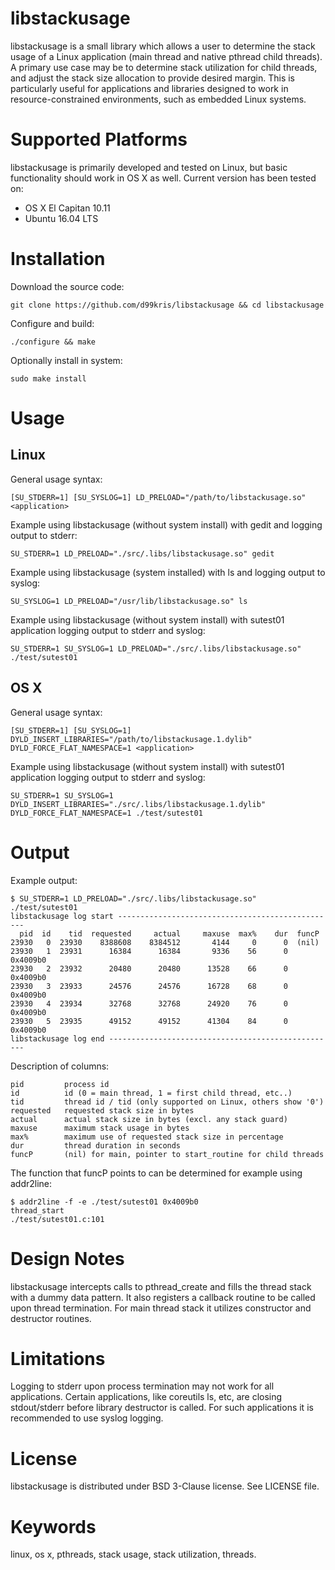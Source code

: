 libstackusage
=============
libstackusage is a small library which allows a user to determine the
stack usage of a Linux application (main thread and native pthread child
threads). A primary use case may be to determine stack utilization for child
threads, and adjust the stack size allocation to provide desired margin. This
is particularly useful for applications and libraries designed to work in
resource-constrained environments, such as embedded Linux systems.

Supported Platforms
===================
libstackusage is primarily developed and tested on Linux, but basic
functionality should work in OS X as well. Current version has been tested on:
- OS X El Capitan 10.11
- Ubuntu 16.04 LTS

Installation
============
Download the source code:

    git clone https://github.com/d99kris/libstackusage && cd libstackusage

Configure and build:

    ./configure && make

Optionally install in system:

    sudo make install

Usage
=====

Linux
-----

General usage syntax:

    [SU_STDERR=1] [SU_SYSLOG=1] LD_PRELOAD="/path/to/libstackusage.so" <application>

Example using libstackusage (without system install) with gedit and logging
output to stderr:

    SU_STDERR=1 LD_PRELOAD="./src/.libs/libstackusage.so" gedit

Example using libstackusage (system installed) with ls and logging
output to syslog:

    SU_SYSLOG=1 LD_PRELOAD="/usr/lib/libstackusage.so" ls

Example using libstackusage (without system install) with sutest01 application
logging output to stderr and syslog:

    SU_STDERR=1 SU_SYSLOG=1 LD_PRELOAD="./src/.libs/libstackusage.so" ./test/sutest01

OS X
----

General usage syntax:

    [SU_STDERR=1] [SU_SYSLOG=1] DYLD_INSERT_LIBRARIES="/path/to/libstackusage.1.dylib" DYLD_FORCE_FLAT_NAMESPACE=1 <application>

Example using libstackusage (without system install) with sutest01 application
logging output to stderr and syslog:

    SU_STDERR=1 SU_SYSLOG=1 DYLD_INSERT_LIBRARIES="./src/.libs/libstackusage.1.dylib" DYLD_FORCE_FLAT_NAMESPACE=1 ./test/sutest01

Output
======
Example output:

    $ SU_STDERR=1 LD_PRELOAD="./src/.libs/libstackusage.so" ./test/sutest01
    libstackusage log start -------------------------------------------------
      pid  id    tid  requested     actual     maxuse  max%    dur  funcP
    23930   0  23930    8388608    8384512       4144     0      0  (nil)
    23930   1  23931      16384      16384       9336    56      0  0x4009b0
    23930   2  23932      20480      20480      13528    66      0  0x4009b0
    23930   3  23933      24576      24576      16728    68      0  0x4009b0
    23930   4  23934      32768      32768      24920    76      0  0x4009b0
    23930   5  23935      49152      49152      41304    84      0  0x4009b0
    libstackusage log end ---------------------------------------------------

Description of columns:

    pid         process id
    id          id (0 = main thread, 1 = first child thread, etc..)
    tid         thread id / tid (only supported on Linux, others show '0')
    requested   requested stack size in bytes
    actual      actual stack size in bytes (excl. any stack guard)
    maxuse      maximum stack usage in bytes
    max%        maximum use of requested stack size in percentage
    dur         thread duration in seconds
    funcP       (nil) for main, pointer to start_routine for child threads

The function that funcP points to can be determined for example using addr2line:

    $ addr2line -f -e ./test/sutest01 0x4009b0
    thread_start
    ./test/sutest01.c:101

Design Notes
============
libstackusage intercepts calls to pthread_create and fills the thread
stack with a dummy data pattern. It also registers a callback routine to be
called upon thread termination. For main thread stack it utilizes
constructor and destructor routines.

Limitations
===========
Logging to stderr upon process termination may not work for all applications.
Certain applications, like coreutils ls, etc, are closing stdout/stderr before
library destructor is called. For such applications it is recommended to
use syslog logging.

License
=======
libstackusage is distributed under BSD 3-Clause license. See LICENSE file.

Keywords
========
linux, os x, pthreads, stack usage, stack utilization, threads.

